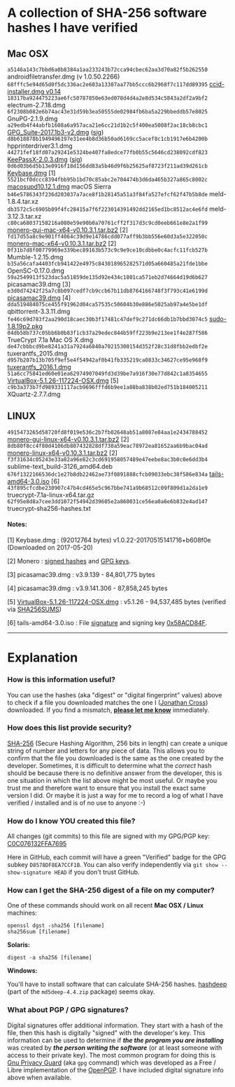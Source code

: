 A collection of SHA-256 software hashes I have verified
=======================================================

## Mac OSX

`a5146a143c7bbd6a0b8384a1aa233243b72cca94cbec62aa3d70a82f5b262550`  androidfiletransfer.dmg (v 1.0.50.2266)
`68fffc5e94d65d0f5dc336ac2e603a13307aa77bb5ccc6b2968f7c117dd89395`  [ccid-installer.dmg v0.14](https://github.com/martinpaljak/osx-ccid-installer/releases/tag/v0.14)
`18317ba924475223ae6fc50787850e63ed078d4d4a2e8d534c5843a2df2a9bf2`  electrum-2.7.18.dmg
`6f2308b082e6b74ac43e31d59b3ea50555de02984fb6ba5a229bbeddb57e8025`  GnuPG-2.1.9.dmg
`a29edb4f44abfb1608a6a957aca21e6cc21d1b2c5f400ea5008f2ac18cb8cbc1`  [GPG_Suite-2017.1b3-v2.dmg](https://releases.gpgtools.org/GPG_Suite-2017.1b3-v2.dmg) ([sig](https://releases.gpgtools.org/GPG_Suite-2017.1b3-v2.dmg.sig))
`d8b618878b1949496197e31ee4b8d36b50ad6169cc5acef8c1cb1917e6b4200b`  hpprinterdriver3.1.dmg
`44271fef18fd07a29241e5324be407fa8edce77fb0b55c5646cd238092cdf823`  [KeePassX-2.0.3.dmg](https://www.keepassx.org/releases/2.0.3/KeePassX-2.0.3.dmg) ([sig](https://www.keepassx.org/releases/2.0.3/KeePassX-2.0.3.dmg.sig))
`0d6d03b6d5b13e0916f18d156dd83a5b46d9f6b25625af8723f211ad39d261cb`  [Keybase.dmg](https://keybase.io/docs/the_app/install_macos) [1]
`5521bcf0dccc8394fbb95b1bd70c85abc2e704474b3d6da465b327a865c8002c`  [macosupd10.12.1.dmg](http://support.apple.com/downloads/DL1897/en_US/macosupd10.12.1.dmg) macOS Sierra
`b46e5786343f236d203037a7ace8f1b28145a51a3f84fa527efcf62f47b5b8de`  meld-1.8.4.tar.xz
`db3572c5c6905b09f4fc28415a7f6f223014391492dd2165ed1bc8512ac4e6fd`  meld-3.12.3.tar.xz
`c80ca68037158216a080e59e90b0a70761cff2f317d3c9cd0eeb661e8e2a1f99`  [monero-gui-mac-x64-v0.10.3.1.tar.bz2](https://github.com/monero-project/monero-core/releases/download/v0.10.3.1/monero-gui-mac-x64-v0.10.3.1.tar.bz2) [2]
`fd17d55a8c9e901ff4064c39d9e14786cdd077aff9b3bb556e60d3a5e322050c`  [monero-mac-x64-v0.10.3.1.tar.bz2](https://github.com/monero-project/monero/releases/download/v0.10.3.1/monero-mac-x64-v0.10.3.1.tar.bz2) [2]
`0f31b7d8f00779969e339bec89163b573c9c9e9ce10cdbbe0c4acfc11fcb527b`  Mumble-1.2.15.dmg
`b35a56cafa4403fcb941422e4975c843018965282571d05a660485a21fde1bbe`  OpenSC-0.17.0.dmg
`59a2549913f523dac5a51859de135d92e434c1801ca571eb2d74664d19d6b627`  picasamac39.dmg [3]
`e3d0d74242f25a7c8b097cedf7cb9ccb67b11db8764166748f3f793c41e6199d`  [picasamac39.dmg](https://www.macupdate.com/app/mac/30131/picasa/download) [4]
`dda519484075ce455f91962d04ca57535c50604b30e886e5025ab97a4e5be1df`  qbittorrent-3.3.11.dmg
`fe46c69d783f2aa290d18caec30b3f17481c47def9c271dc66db1b7bbd3074c5`  [sudo-1.8.19p2.pkg](https://www.sudo.ws/sudo/dist/packages/macOS/10.11/sudo-1.8.19p2.pkg)
`04db58b737c05bb6b0b83f1cb37a29edec844b59ff223b9e213ee1f4e287f586`  TrueCrypt 7.1a Mac OS X.dmg
`de47cbbbcd9be8241a31a7924a6840a70215300154d352f28c31d8fbb2edbf2e`  tuxerantfs_2015.dmg
`d957b207b13b705f9ef5e4f54942af0b41fb335219ca0833c34627ce95e968f9`  [tuxerantfs_2016.1.dmg](http://www.tuxera.com/products/tuxera-ntfs-for-mac/download/)
`51a6cc75841ed60e01ea62974907049fd3d39be7a916f30e77d842c1a8354655`  [VirtualBox-5.1.26-117224-OSX.dmg](http://download.virtualbox.org/virtualbox/5.1.26/VirtualBox-5.1.26-117224-OSX.dmg) [5]
`c9b3a373b7fd989331117acb9696fffd6b9ee1a08ba838b02ed751b184005211`  XQuartz-2.7.7.dmg

## LINUX

`4915473265d58720fd8f019e536c2b7fb02648ab51a8087e84aa1e2434788452`  [monero-gui-linux-x64-v0.10.3.1.tar.bz2](https://github.com/monero-project/monero-core/releases/download/v0.10.3.1/monero-gui-linux-x64-v0.10.3.1.tar.bz2) [2]
`8db80f8cc4f80d4106db807432828df730a59eac78972ea81652aa6b9bac04ad`  [monero-linux-x64-v0.10.3.1.tar.bz2](https://github.com/monero-project/monero/releases/download/v0.10.3.1/monero-linux-x64-v0.10.3.1.tar.bz2) [2]
`f3f31634c05243e33a82a96e82c3cd691958057489e47eebe8ac3b0c0e6dd3b4`  sublime-text_build-3126_amd64.deb
`676f1322166536dc1e27b8db22462ae73f0891888cfcb09033ebc38f586e834a`  [tails-amd64-3.0.iso](https://tails.mirror.metalgamer.eu/tails/stable/tails-amd64-3.0/tails-amd64-3.0.iso) [6]
`43f895cfcdbe230907c47b4cd465e5c967bbe741a9b68512c09f809d1a2da1e9`  truecrypt-7.1a-linux-x64.tar.gz
`62f95e8d8a7cee3dd1072f54942d39605e2a860031ce56ea0a6e6b832e4ad147`  truecrypt-sha256-hashes.txt


#### Notes:

[1] Keybase.dmg : (92012764 bytes) v1.0.22-20170515141716+b608f0e (Downloaded on 2017-05-20)

[2] Monero : [signed hashes](https://getmonero.org/downloads/hashes.txt) and [GPG keys](https://github.com/monero-project/monero/tree/master/utils/gpg_keys).

[3] picasamac39.dmg : v3.9.139 - 84,801,775 bytes

[4] picasamac39.dmg : v3.9.141.306 - 87,858,245 bytes

[5] [VirtualBox-5.1.26-117224-OSX.dmg](http://download.virtualbox.org/virtualbox/5.1.26/VirtualBox-5.1.26-117224-OSX.dmg) : v5.1.26 -  94,537,485 bytes (verified via [SHA256SUMS](https://www.virtualbox.org/download/hashes/5.1.26/SHA256SUMS))

[6] tails-amd64-3.0.iso : File [signature](https://tails.boum.org/torrents/files/tails-amd64-3.0.iso.sig) and signing key [0x58ACD84F](https://tails.boum.org/tails-signing.key).


--------------------------------------------------------------------------------


Explanation
===========

### How is this information useful?

You can use the hashes (aka "digest" or "digital fingerprint" values) above to check if a file you downloaded matches the one I ([Jonathan Cross](https://github.com/jonathancross)) downloaded.  If you find a mismatch, **[please let me know](https://github.com/jonathancross/jc-docs/issues/new?title=Feedback:%20Software_Hashes)** immediately.

### How does this list provide security?

[SHA-256](https://en.wikipedia.org/wiki/SHA-2) (Secure Hashing Algorithm, 256 bits in length) can create a unique string of number and letters for any piece of data.  This allows you to confirm that the file you downloaded is the same as the one created by the developer.  Sometimes, it is difficult to determine what the *correct* hash should be because there is no definitive answer from the developer, this is one situation in which the list above might be most useful.  Or maybe you trust me and therefore want to ensure that you install the exact same version I did.  Or maybe it is just a way for me to record a log of what I have verified / installed and is of no use to anyone  :-)

### How do I know YOU created this file?

All changes (git commits) to this file are signed with my GPG/PGP key: [C0C076132FFA7695](https://jonathancross.com/2FFA7695.asc)

Here in GitHub, each commit will have a green "Verified" badge for the GPG subkey `D8578DF8EA7CCF1B`. You can also verify independently via `git show --show-signature HEAD` if you don't trust GitHub.

### How can I get the SHA-256 digest of a file on my computer?

One of these commands should work on all recent **Mac OSX / Linux** machines:

    openssl dgst -sha256 [filename]
    sha256sum [filename]

**Solaris:**

    digest -a sha256 [filename]

**Windows:**

You'll have to install software that can calculate SHA-256 hashes.  [hashdeep](https://github.com/jessek/hashdeep/releases) (part of the `md5deep-4.4.zip` package) seems okay.

### What about PGP / GPG signatures?

Digital signatures offer additional information.  They start with a hash of the file, then this hash is digitally "signed" with the developer's key.  This information can be used to determine if _**the the program you are installing**_ was created by _**the person writing the software**_ (or at least someone with access to their private key).  The most common program for doing this is [Gnu Privacy Guard](https://gnupg.org/) (aka `gpg` command) which was developed as a Free / Libre implementation of the [OpenPGP](https://en.wikipedia.org/wiki/OpenPGP).  I have included digital signature info above when available.
